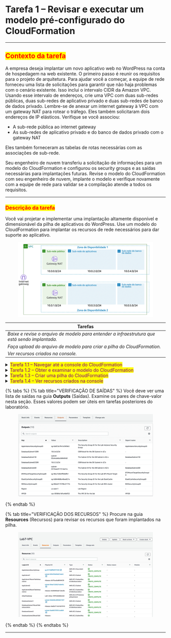 # Tarefa 1 – Revisar e executar um modelo pré-configurado do CloudFormation

***

## <mark style="color:red;">**Contexto da tarefa**</mark>

A empresa deseja implantar um novo aplicativo web no WordPress na conta de hospedagem na web existente. O primeiro passo é reunir os requisitos para o projeto de arquitetura. Para ajudar você a começar, a equipe de rede forneceu uma lista de solicitações para garantir que não haja problemas com o cenário existente. Isso inclui o intervalo CIDR da Amazon VPC. Usando esse intervalo de endereços, crie uma VPC com duas sub-redes públicas, duas sub-redes de aplicativo privado e duas sub-redes de banco de dados privado. Lembre-se de anexar um internet gateway à VPC com um gateway NAT para rotear o tráfego. Eles também solicitaram dois endereços de IP elásticos. Verifique se você associou:&#x20;

* A sub-rede pública ao internet gateway
* As sub-redes de aplicativo privado e do banco de dados privado com o gateway NAT

Eles também forneceram as tabelas de rotas necessárias com as associações de sub-rede.

Seu engenheiro de nuvem transferiu a solicitação de informações para um modelo do CloudFormation e configurou os security groups e as saídas necessárias para implantações futuras. Revise o modelo do CloudFormation com seu engenheiro de nuvem, implante o modelo e verifique novamente com a equipe de rede para validar se a compilação atende a todos os requisitos.

***

### <mark style="color:red;">**Descrição da tarefa**</mark>

Você vai projetar e implementar uma implantação altamente disponível e dimensionável da pilha de aplicativos do WordPress. Use um modelo do CloudFormation para implantar os recursos de rede necessários para dar suporte ao aplicativo.

<figure><img src="../../.gitbook/assets/image (31).png" alt=""><figcaption></figcaption></figure>

| Tarefas                                                                                          |
| ------------------------------------------------------------------------------------------------ |
| _Baixe e revise o arquivo de modelo para entender a infraestrutura que está sendo implantada._   |
| _Faça upload do arquivo de modelo para criar a pilha do CloudFormation._                         |
| _Ver recursos criados na console._                                                               |

<details>

<summary><mark style="color:purple;">Tarefa 1.1 – Navegar até a console do CloudFormation</mark></summary>

1. No AWS Management Console, no menu Services (Serviços), selecione CloudFormation.

_**Observação**: você também pode pesquisar por "CloudFormation" na barra de pesquisa unificada na parte superior da console._

</details>

<details>

<summary><mark style="color:purple;">Tarefa 1.2 – Obter e examinar o modelo do CloudFormation</mark></summary>

1. Baixar o modelo do CloudFormation. _(As informações de download são fornecidas após esta seção)_ &#x20;
2. Abra o arquivo baixado em um editor de texto (não em um processador de texto).
3. Revise o modelo do CloudFormation.
4. Preveja quais recursos são criado por esse modelo.

</details>

<details>

<summary><mark style="color:purple;">Tarefa 1.3 – Criar uma pilha do CloudFormation</mark></summary>

1. Selecione o botão **Create stack** (Criar pilha).&#x20;
   * A página **Create stack** (Criar pilha) é exibida.

_**Observação**: se a console iniciar você na página Stacks (Pilhas) em vez da página inicial do Amazon CloudFormation, você poderá acessar a página 'Create stack' (Criar pilhas) em duas etapas._

1. Selecione o menu suspenso **Create stack** (Criar pilha).
2. Selecione o botão **With new resources (standard)** (Com novos recursos (padrão)).&#x20;
   * A página **Create Stack** (Criar pilha) é exibida.&#x20;
3. Escolha a opção **Template is ready** (O modelo está pronto).
4. Selecione a opção **Upload a template file** (Carregar um arquivo de modelo).
5. Selecione o botão **Choose file** (Escolher arquivo) e selecione o modelo da Tarefa 1 no armazenamento local.
6. Selecione o botão **Next** (Próximo).&#x20;
   * A página **Specify stack details** (Especificar detalhes da pilha) é exibida.
7. **Defina o nome da pilha como:** _VPCStack_
8. Deixe os parâmetros configurados com os valores-padrão.
9. Selecione o botão **Next** (Próximo).&#x20;
   * A página **Configure stack options** (Configurar opções da pilha) é exibida.&#x20;

_**Observação**: essa página pode ser usada para especificar parâmetros adicionais. Você pode navegar pela página, mas deixe as configurações nos valores-padrão._

1. Selecione o botão **Next** (Próximo).&#x20;
   * A página **Review** (Revisar) é exibida.
2. Selecione o botão **Create stack** (Criar pilha).
   * A página de **detalhes da pilha** é exibida.

_**Observação**: a pilha agora entrará no status CREATE\_IN\_PROGRESS._

1. Selecione a guia **Stack info** (Informações da pilha).
2. De tempos em tempos, selecione o botão de console **Refresh** (Atualizar).
3. Espere o status mudar para **CREATE\_COMPLETE.**\
   _**Observação**: essa pilha pode levar até cinco minutos para implantar os recursos._

</details>

<details>

<summary><mark style="color:purple;">Tarefa 1.4 – Ver recursos criados na console</mark></summary>

1. Selecione a guia **Resources** (Recursos).
2. Revise os recursos que foram implantados na pilha.
3. Selecione a guia **Outputs** (Saídas).
4. Revise os pares de chave-valor na seção de saídas. Esses valores serão úteis em tarefas posteriores do laboratório.

</details>

{% tabs %}
{% tab title="VERIFICAÇÃO DE SAÍDAS" %}
Você deve ver uma lista de saídas na guia **Outputs** (Saídas). Examine os pares de chave-valor nesta seção. Esses valores podem ser úteis em tarefas posteriores do laboratório.

<figure><img src="../../.gitbook/assets/image (33).png" alt=""><figcaption></figcaption></figure>
{% endtab %}

{% tab title="VERIFICAÇÃO DOS RECURSOS" %}
Procure na guia **Resources** (Recursos) para revisar os recursos que foram implantados na pilha.

<figure><img src="../../.gitbook/assets/image (34).png" alt=""><figcaption></figcaption></figure>
{% endtab %}
{% endtabs %}

***
